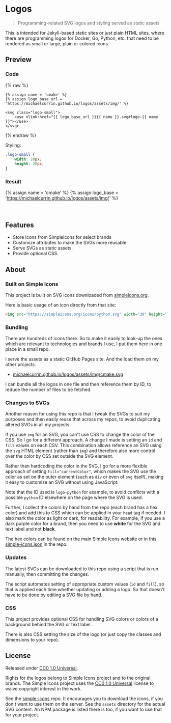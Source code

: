 # Logos
> Programming-related SVG logos and styling served as static assets

This is intended for Jekyll-based static sites or just plain HTML sites, where there are programming logos for Docker, Go, Python, etc. that need to be rendered as small or large, plain or colored icons.


## Preview

### Code

{% raw %}
```liquid
{% assign name = 'cmake' %}
{% assign logo_base_url = 'https://michaelcurrin.github.io/logos/assets/img/' %}

<svg class="logo-small">
    <use xlink:href="{{ logo_base_url }}{{ name }}.svg#logo-{{ name }}"></use>
</svg>
```
{% endraw %}

Styling:

```css
.logo-small {
    width: 20px;
    height: 20px;
}
```

### Result

{% assign name = 'cmake' %}
{% assign logo_base = 'https://michaelcurrin.github.io/logos/assets/img/' %}

<svg class="logo-small">
    <use xlink:href="{{ logo_base }}{{ name }}.svg#icon-{{ name }}"></use>
</svg>

<style>
.logo-small {
    width: 20px;
    height: 20px;
}
</style>


## Features

- Store icons from SimpleIcons for select brands
- Customize attributes to make the SVGs more reusable.
- Serve SVGs as static assets.
- Provide optional CSS.


## About

### Built on Simple Icons

This project is built on SVG icons downloaded from [simpleicons.org](https://simpleicons.org/).

Here is basic usage of an icon directly from that site:

```html
<img src="https://simpleicons.org/icons/python.svg" width="30" height="30" />
```

### Bundling

There are hundreds of icons there. So to make it easily to look-up the ones which are relevant to technologies and brands I use, I put them here in one place in a small repo.

I serve the assets as a static GitHub Pages site. And the load them on my other projects.

- [michaelcurrin.github.io/logos/assets/img/cmake.svg](https://michaelcurrin.github.io/logos/assets/img/cmake.svg)

I can bundle all the logos in one file and then reference them by ID, to reduce the number of files to be fetched.

### Changes to SVGs

Another reason for using this repo is that I tweak the SVGs to suit my purposes and then easily reuse that across my repos, to avoid duplicating altered SVGs in all my projects.

If you use `img` for an SVG, you can't use CSS to change the color of the CSS. So I go for a different approach. A change I made is setting an `id` and `fill` values on each CSV. This combination allows reference an SVG using the `svg` HTML element (rather than `img`) and therefore also more control over the color by CSS set outside the SVG element.

Rather than hardcoding the color in the SVG, I go for a more flexible approach of setting `fill="currentColor"`, which makes the SVG use the color as set on the outer element (such as `div` or even of `svg` itself), making it easy to customize an SVG without using JavaScript.

Note that the ID used is `logo-python` for example, to avoid conflicts with a possible `python` ID elsewhere on the page where the SVG is used.

Further, I collect the colors by hand from the repo (each brand has a hex color) and add this to CSS which can be applied in your `head` tag if needed. I also mark the color as light or dark, for readability. For example, if you use a dark purple color for a brand, then you need to use **white** for the SVG and text label and not **black**.

The hex colors can be found on the main Simple Icons website or in this [simple-icons.json](https://github.com/simple-icons/simple-icons/blob/develop/_data/simple-icons.json) in the repo.

### Updates

The latest SVGs can be downloaded to this repo using a script that is run manually, then committing the changes.

The script automates setting of appropriate custom values (`id` and `fill`), so that is applied each time whether updating or adding a logo. So that doesn't have to be done by editing a SVG file by hand.

### CSS

This project provides optional CSS for handling SVG colors or colors of a background behind the SVG or text label.

There is also CSS setting the size of the logo (or just copy the classes and dimensions to your repo).


## License

Released under [CC0 1.0 Universal](/LICENSE).

Rights for the logos belong to Simple Icons project and to the original brands. The Simple Icons project uses the [CC0 1.0 Universal](https://github.com/simple-icons/simple-icons/blob/develop/LICENSE.md) license to waive copyright interest in the work.

See the [simple-icons](https://github.com/simple-icons/simple-icons) repo. It encourages you to download the icons, if you don't want to use them on the server. See the `assets` directory for the actual SVG content. An NPM package is listed there is too, if you want to use that for your project.
